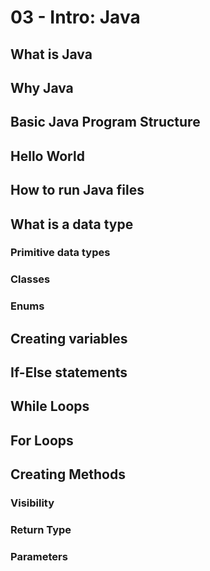 # 03 - Intro: Java

## What is Java

## Why Java

## Basic Java Program Structure

## Hello World

## How to run Java files

## What is a data type

### Primitive data types

### Classes

### Enums

## Creating variables

## If-Else statements

## While Loops

## For Loops

## Creating Methods

### Visibility

### Return Type

### Parameters
